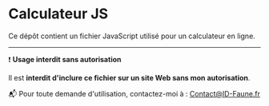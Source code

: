 # Calculateur JS

Ce dépôt contient un fichier JavaScript utilisé pour un calculateur en ligne.

---

❗ **Usage interdit sans autorisation**

Il est **interdit d'inclure ce fichier sur un site Web sans mon autorisation**.

📬 Pour toute demande d'utilisation, contactez-moi à : [Contact@ID-Faune.fr](mailto:Contact@ID-Faune.fr)


